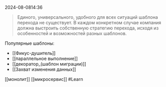  2024-08-0814:36

>Единого, универсального, удобного для всех ситуаций шаблона перехода не существует. В каждом конкретном случае компания должна выстроить собственную стратегию перехода, исходя из особенностей и возможностей разных шаблонов.

Популярные шаблоны:
- [[Фикус-душитель]]
- [[параллельное выполнение]] 
- [[декоратор_(шаблон миграции)]]
- [[Захват изменения данных]] 

[[монолит]]
[[микросервис]]
#Learn